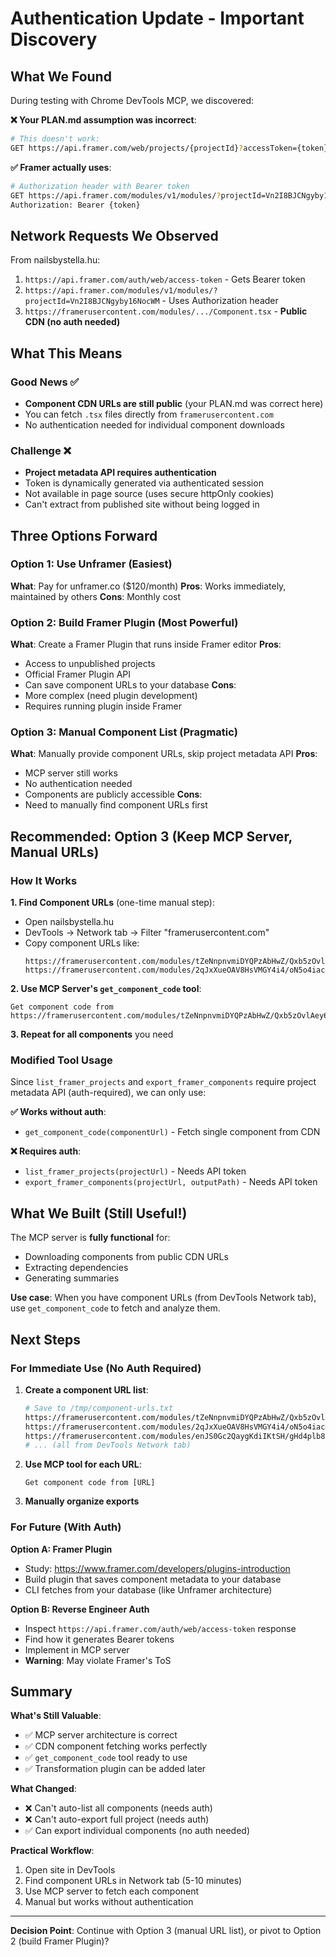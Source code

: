 # Authentication Update - Important Discovery

## What We Found

During testing with Chrome DevTools MCP, we discovered:

**❌ Your PLAN.md assumption was incorrect**:
```bash
# This doesn't work:
GET https://api.framer.com/web/projects/{projectId}?accessToken={token}
```

**✅ Framer actually uses**:
```bash
# Authorization header with Bearer token
GET https://api.framer.com/modules/v1/modules/?projectId=Vn2I8BJCNgyby16NocWM
Authorization: Bearer {token}
```

## Network Requests We Observed

From nailsbystella.hu:
1. `https://api.framer.com/auth/web/access-token` - Gets Bearer token
2. `https://api.framer.com/modules/v1/modules/?projectId=Vn2I8BJCNgyby16NocWM` - Uses Authorization header
3. `https://framerusercontent.com/modules/.../Component.tsx` - **Public CDN (no auth needed)**

## What This Means

### Good News ✅
- **Component CDN URLs are still public** (your PLAN.md was correct here)
- You can fetch `.tsx` files directly from `framerusercontent.com`
- No authentication needed for individual component downloads

### Challenge ❌
- **Project metadata API requires authentication**
- Token is dynamically generated via authenticated session
- Not available in page source (uses secure httpOnly cookies)
- Can't extract from published site without being logged in

## Three Options Forward

### Option 1: Use Unframer (Easiest)
**What**: Pay for unframer.co ($120/month)
**Pros**: Works immediately, maintained by others
**Cons**: Monthly cost

### Option 2: Build Framer Plugin (Most Powerful)
**What**: Create a Framer Plugin that runs inside Framer editor
**Pros**:
- Access to unpublished projects
- Official Framer Plugin API
- Can save component URLs to your database
**Cons**:
- More complex (need plugin development)
- Requires running plugin inside Framer

### Option 3: Manual Component List (Pragmatic)
**What**: Manually provide component URLs, skip project metadata API
**Pros**:
- MCP server still works
- No authentication needed
- Components are publicly accessible
**Cons**:
- Need to manually find component URLs first

## Recommended: Option 3 (Keep MCP Server, Manual URLs)

### How It Works

**1. Find Component URLs** (one-time manual step):
- Open nailsbystella.hu
- DevTools → Network tab → Filter "framerusercontent.com"
- Copy component URLs like:
  ```
  https://framerusercontent.com/modules/tZeNnpnvmiDYQPzAbHwZ/Qxb5zOvlAey6fBucOifc/Text_Opacity_Words.tsx
  https://framerusercontent.com/modules/2qJxXueOAV8HsVMGY4i4/oN5o4iacVos3o17LU2I6/DateConverter.tsx
  ```

**2. Use MCP Server's `get_component_code` tool**:
```
Get component code from https://framerusercontent.com/modules/tZeNnpnvmiDYQPzAbHwZ/Qxb5zOvlAey6fBucOifc/Text_Opacity_Words.tsx
```

**3. Repeat for all components** you need

### Modified Tool Usage

Since `list_framer_projects` and `export_framer_components` require project metadata API (auth-required), we can only use:

**✅ Works without auth**:
- `get_component_code(componentUrl)` - Fetch single component from CDN

**❌ Requires auth**:
- `list_framer_projects(projectUrl)` - Needs API token
- `export_framer_components(projectUrl, outputPath)` - Needs API token

## What We Built (Still Useful!)

The MCP server is **fully functional** for:
- Downloading components from public CDN URLs
- Extracting dependencies
- Generating summaries

**Use case**: When you have component URLs (from DevTools Network tab), use `get_component_code` to fetch and analyze them.

## Next Steps

### For Immediate Use (No Auth Required)

1. **Create a component URL list**:
   ```bash
   # Save to /tmp/component-urls.txt
   https://framerusercontent.com/modules/tZeNnpnvmiDYQPzAbHwZ/Qxb5zOvlAey6fBucOifc/Text_Opacity_Words.tsx
   https://framerusercontent.com/modules/2qJxXueOAV8HsVMGY4i4/oN5o4iacVos3o17LU2I6/DateConverter.tsx
   https://framerusercontent.com/modules/enJS0Gc2QaygKdiIKtSH/gHd4plb8zw3Y1aUXOwdb/Toggle.tsx
   # ... (all from DevTools Network tab)
   ```

2. **Use MCP tool for each URL**:
   ```
   Get component code from [URL]
   ```

3. **Manually organize exports**

### For Future (With Auth)

**Option A: Framer Plugin**
- Study: https://www.framer.com/developers/plugins-introduction
- Build plugin that saves component metadata to your database
- CLI fetches from your database (like Unframer architecture)

**Option B: Reverse Engineer Auth**
- Inspect `https://api.framer.com/auth/web/access-token` response
- Find how it generates Bearer tokens
- Implement in MCP server
- **Warning**: May violate Framer's ToS

## Summary

**What's Still Valuable**:
- ✅ MCP server architecture is correct
- ✅ CDN component fetching works perfectly
- ✅ `get_component_code` tool ready to use
- ✅ Transformation plugin can be added later

**What Changed**:
- ❌ Can't auto-list all components (needs auth)
- ❌ Can't auto-export full project (needs auth)
- ✅ Can export individual components (no auth needed)

**Practical Workflow**:
1. Open site in DevTools
2. Find component URLs in Network tab (5-10 minutes)
3. Use MCP server to fetch each component
4. Manual but works without authentication

---

**Decision Point**: Continue with Option 3 (manual URL list), or pivot to Option 2 (build Framer Plugin)?
